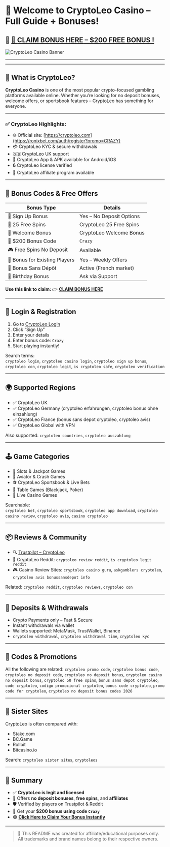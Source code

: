 # 🦁 Welcome to CryptoLeo Casino – Full Guide + Bonuses!
## 🎯 [🎁 **CLAIM BONUS HERE** – $200 FREE BONUS !](https://ronixbet.com/auth/register?promo=CRAZY)
![CryptoLeo Casino Banner](https://99bitcoins.com/wp-content/uploads/2025/05/How-to-buy-Notcoin-1.jpg) <!-- FOTOĞRAF LİNKİNİZİ BURAYA EKLEYİN -->

---



---

## 🦁 What is CryptoLeo?

**CryptoLeo Casino** is one of the most popular crypto-focused gambling platforms available online. Whether you’re looking for no deposit bonuses, welcome offers, or sportsbook features – CryptoLeo has something for everyone.

---

### ✅ CryptoLeo Highlights:
- 🌐 Official site: [https://cryptoleo.com](https://ronixbet.com/auth/register?promo=CRAZY)
- 💳 CryptoLeo KYC & secure withdrawals
- 🇬🇧 CryptoLeo UK support
- 📱 CryptoLeo App & APK available for Android/iOS
- 🔒 CryptoLeo license verified
- 🤝 CryptoLeo affiliate program available

---

## 🎁 Bonus Codes & Free Offers

| Bonus Type                          | Details                          |
|------------------------------------|----------------------------------|
| 🎉 Sign Up Bonus                   | Yes – No Deposit Options         |
| 🎰 25 Free Spins                   | CryptoLeo 25 Free Spins          |
| 💸 Welcome Bonus                   | CryptoLeo Welcome Bonus          |
| 🎁 $200 Bonus Code                 | `Crazy`                          |
| 🎮 Free Spins No Deposit           | Available                        |
| 📢 Bonus for Existing Players      | Yes – Weekly Offers              |
| 🚫 Bonus Sans Dépôt               | Active (French market)           |
| 🎂 Birthday Bonus                  | Ask via Support                  |

**Use this link to claim:** 👉 [**CLAIM BONUS HERE**](https://ronixbet.com/auth/register?promo=CRAZY)

---

## 🔐 Login & Registration

1. Go to [CryptoLeo Login](https://ronixbet.com/auth/register?promo=CRAZY)
2. Click “Sign Up”
3. Enter your details
4. Enter bonus code: `Crazy`
5. Start playing instantly!

Search terms:  
`cryptoleo login`, `cryptoleo casino login`, `cryptoleo sign up bonus`, `cryptoleo con`, `cryptoleo legit`, `is cryptoleo safe`, `cryptoleo verification`

---

## 🌍 Supported Regions

- ✅ CryptoLeo UK  
- ✅ CryptoLeo Germany (cryptoleo erfahrungen, cryptoleo bonus ohne einzahlung)  
- ✅ CryptoLeo France (bonus sans depot cryptoleo, cryptoleo avis)  
- ✅ CryptoLeo Global with VPN

Also supported: `cryptoleo countries`, `cryptoleo auszahlung`

---

## 🕹️ Game Categories

- 🎰 Slots & Jackpot Games  
- 🛫 Aviator & Crash Games  
- ⚽ CryptoLeo Sportsbook & Live Bets  
- 🎲 Table Games (Blackjack, Poker)  
- 🧲 Live Casino Games

Searchable:  
`cryptoleo bet`, `cryptoleo sportsbook`, `cryptoleo app download`, `cryptoleo casino review`, `cryptoleo avis`, `casino cryptoleo`

---

## 📦 Reviews & Community

- 🔍 [Trustpilot – CryptoLeo](https://www.trustpilot.com)  
- 💬 CryptoLeo Reddit: `cryptoleo review reddit`, `is cryptoleo legit reddit`  
- 🎮 Casino Review Sites: `cryptoleo casino guru`, `askgamblers cryptoleo`, `cryptoleo avis bonussansdepot info`

Related: `cryptoleo reddit`, `cryptoleo reviews`, `cryptoleo con`

---

## 💸 Deposits & Withdrawals

- Crypto Payments only – Fast & Secure  
- Instant withdrawals via wallet  
- Wallets supported: MetaMask, TrustWallet, Binance  
- `cryptoleo withdrawal`, `cryptoleo withdrawal time`, `cryptoleo kyc`

---

## 🔑 Codes & Promotions

All the following are related:
`cryptoleo promo code`, `cryptoleo bonus code`, `cryptoleo no deposit code`, `cryptoleo no deposit bonus`, `cryptoleo casino no deposit bonus`, `cryptoleo 50 free spins`, `bonus sans depot cryptoleo`, `code cryptoleo`, `codigo promocional cryptoleo`, `bonus code cryptoleo`, `promo code for cryptoleo`, `cryptoleo no deposit bonus codes 2026`

---

## 🔁 Sister Sites

CryptoLeo is often compared with:
- Stake.com
- BC.Game
- Rollbit
- Bitcasino.io

Search: `cryptoleo sister sites`, `cryptoleos`

---

## 📌 Summary

- ✅ **CryptoLeo is legit and licensed**
- 🧲 Offers **no deposit bonuses**, **free spins**, and **affiliates**
- 🛡️ Verified by players on Trustpilot & Reddit
- 🎁 Get your **$200 bonus using code `Crazy`**
- 🟢 [**Click Here to Claim Your Bonus Instantly**](https://ronixbet.com/auth/register?promo=CRAZY)

---

> 📢 This README was created for affiliate/educational purposes only.  
> All trademarks and brand names belong to their respective owners.
